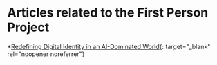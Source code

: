 # Articles related to the First Person Project
*[Redefining Digital Identity in an AI-Dominated World](http://bit.ly/46qU24e){: target="_blank" rel="noopener noreferrer"}


